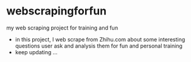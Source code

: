 # webscrapingforfun
my web scraping project for training and fun

- in this project, I web scrape from Zhihu.com about some interesting questions user ask and analysis them for fun and personal training
- keep updating ...
